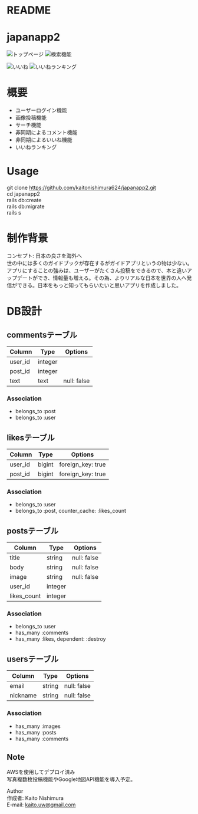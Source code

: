 # README

# japanapp2


![トップページ](https://i.gyazo.com/3d2d54f1c7a8e869cc397fc3c09c59ff.jpg)
![検索機能](https://i.gyazo.com/0eaeef05658e0422f5406f1a756d84fe.jpg)  

![いいね](https://i.gyazo.com/a3915cae5fad5fa164ff39150d7d9622.png)
![いいねランキング](https://i.gyazo.com/3e8e91ef50955404a2dbd9a7baea28dd.jpg)

# 概要
- ユーザーログイン機能  
- 画像投稿機能
- サーチ機能
- 非同期によるコメント機能
- 非同期によるいいね機能
- いいねランキング

# Usage
git clone https://github.com/kaitonishimura624/japanapp2.git  
cd japanapp2  
rails db:create  
rails db:migrate  
rails s  

# 制作背景

コンセプト: 日本の良さを海外へ  
世の中には多くのガイドブックが存在するがガイドアプリというの物は少ない。アプリにすることの強みは、ユーザーがたくさん投稿をできるので、本と違いアップデートができ、情報量も増える。その為、よりリアルな日本を世界の人へ発信ができる。日本をもっと知ってもらいたいと思いアプリを作成しました。

# DB設計


## commentsテーブル
|Column|Type|Options|
|------|----|-------|
|user_id|integer||
|post_id|integer||
|text|text|null: false|

### Association
-  belongs_to :post
-  belongs_to :user 


## likesテーブル
|Column|Type|Options|
|------|----|-------|
|user_id|bigint|foreign_key: true|
|post_id|bigint|foreign_key: true|

### Association
- belongs_to :user
- belongs_to :post, counter_cache: :likes_count



## postsテーブル
|Column|Type|Options|
|------|----|-------|
|title|string|null: false|
|body|string|null: false|
|image|string|null: false|
|user_id|integer||
|likes_count|integer||


### Association
- belongs_to :user
- has_many :comments
- has_many :likes, dependent: :destroy


## usersテーブル
|Column|Type|Options|
|------|----|-------|
|email|string|null: false|
|nickname|string|null: false|


### Association
- has_many :images
- has_many :posts
- has_many :comments


## Note

AWSを使用してデプロイ済み  
写真複数枚投稿機能やGoogle地図API機能を導入予定。  




Author  
作成者: Kaito Nishimura  
E-mail: kaito.uw@gmail.com  